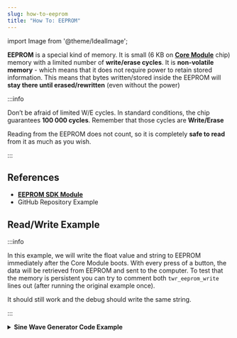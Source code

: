 ```yaml
---
slug: how-to-eeprom
title: "How To: EEPROM"
---
```

import Image from '@theme/IdealImage';

**EEPROM** is a special kind of memory. It is small (6 KB on [**Core Module**](../../hardware-modules/about-core-module.md) chip) memory with a limited number of **write/erase cycles**. It is **non-volatile memory** - which means that it does not require power to retain stored information. This means that bytes written/stored inside the EEPROM will **stay there until erased/rewritten** (even without the power)

:::info

Don’t be afraid of limited W/E cycles. In standard conditions, the chip guarantees **100 000 cycles**. Remember that those cycles are **Write/Erase**

Reading from the EEPROM does not count, so it is completely **safe to read** from it as much as you wish.

:::


## References
- [**EEPROM SDK Module**](https://sdk.hardwario.com/group__twr__eeprom.html)
- GitHub Repository Example



## Read/Write Example

:::info

  In this example, we will write the float value and string to EEPROM immediately after the Core Module boots. With every press of a button, the data will be retrieved from EEPROM and sent to the computer. To test that the memory is persistent you can try to comment both `twr_eeprom_write` lines out (after running the original example once).

  It should still work and the debug should write the same string.

:::

<details><summary><b>Sine Wave Generator Code Example</b></summary>
<p>

  ```c showLineNumbers
  #include <application.h>

  twr_button_t button;

  void button_event_handler(twr_button_t *self, twr_button_event_t event, void *event_param)
  {
      (void) self;
      (void) event_param;

      if (event == TWR_BUTTON_EVENT_PRESS)
      {
          size_t eeprom = twr_eeprom_get_size();
          char readEeprom[13];
          float readFloat;

          twr_eeprom_read(0, &readFloat, 4);
          twr_eeprom_read(4, readEeprom, 12);
          readEeprom[12] = '\0';

          twr_log_debug("EEPROM size: %d\r\nData:\r\n%f\r\n%s", eeprom, readFloat, readEeprom);
      }
  }

  void application_init(void)
  {
      twr_log_init(TWR_LOG_LEVEL_DEBUG, TWR_LOG_TIMESTAMP_ABS);

      float toWriteFloat = 3.14159;
      char toWrite[] = "hello world!";
      twr_eeprom_write(0, &toWriteFloat, sizeof(toWriteFloat));
      twr_eeprom_write(sizeof(toWriteFloat), toWrite, sizeof(toWrite));

      // Initialize button
      twr_button_init(&button, TWR_GPIO_BUTTON, TWR_GPIO_PULL_DOWN, false);
      twr_button_set_event_handler(&button, button_event_handler, NULL);
  }
  ```

</p>
</details>

